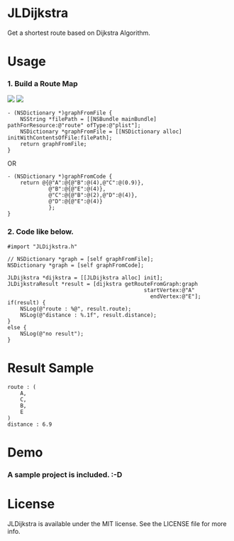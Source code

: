 # JLDijkstra
Get a shortest route based on Dijkstra Algorithm.





# Usage


### 1. Build a Route Map

[![](https://raw.github.com/buhikon/JLDijkstra/master/route.png)](https://raw.github.com/buhikon/JLDijkstra/master/route.png)
[![](https://raw.github.com/buhikon/JLDijkstra/master/route_image.png)](https://raw.github.com/buhikon/JLDijkstra/master/route_image.png)

```
- (NSDictionary *)graphFromFile {
    NSString *filePath = [[NSBundle mainBundle] pathForResource:@"route" ofType:@"plist"];
    NSDictionary *graphFromFile = [[NSDictionary alloc] initWithContentsOfFile:filePath];
    return graphFromFile;
}
```
OR
```
- (NSDictionary *)graphFromCode {
    return @{@"A":@{@"B":@(4),@"C":@(0.9)},
             @"B":@{@"E":@(4)},
             @"C":@{@"B":@(2),@"D":@(4)},
             @"D":@{@"E":@(4)}
             };
} 
```

### 2. Code like below.
```
#import "JLDijkstra.h"

// NSDictionary *graph = [self graphFromFile];
NSDictionary *graph = [self graphFromCode];

JLDijkstra *dijkstra = [[JLDijkstra alloc] init];
JLDijkstraResult *result = [dijkstra getRouteFromGraph:graph
                                           startVertex:@"A"
                                             endVertex:@"E"];
if(result) {
    NSLog(@"route : %@", result.route);
    NSLog(@"distance : %.1f", result.distance);
}
else {
    NSLog(@"no result");
}
```

# Result Sample
```
route : (
    A,
    C,
    B,
    E
)
distance : 6.9
```

# Demo
### A sample project is included. :-D


# License

JLDijkstra is available under the MIT license. See the LICENSE file for more info.